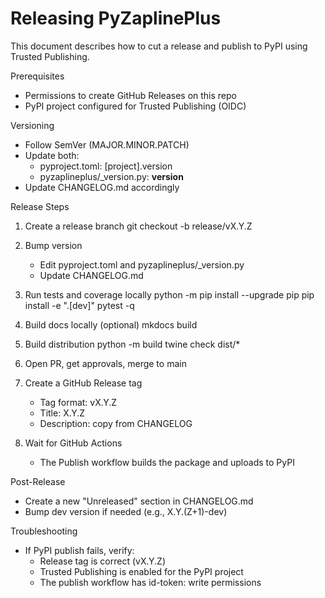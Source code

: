 Releasing PyZaplinePlus
=======================

This document describes how to cut a release and publish to PyPI using Trusted Publishing.

Prerequisites
- Permissions to create GitHub Releases on this repo
- PyPI project configured for Trusted Publishing (OIDC)

Versioning
- Follow SemVer (MAJOR.MINOR.PATCH)
- Update both:
  - pyproject.toml: [project].version
  - pyzaplineplus/_version.py: __version__
- Update CHANGELOG.md accordingly

Release Steps
1) Create a release branch
   git checkout -b release/vX.Y.Z

2) Bump version
   - Edit pyproject.toml and pyzaplineplus/_version.py
   - Update CHANGELOG.md

3) Run tests and coverage locally
   python -m pip install --upgrade pip
   pip install -e ".[dev]"
   pytest -q

4) Build docs locally (optional)
   mkdocs build

5) Build distribution
   python -m build
   twine check dist/*

6) Open PR, get approvals, merge to main

7) Create a GitHub Release tag
   - Tag format: vX.Y.Z
   - Title: X.Y.Z
   - Description: copy from CHANGELOG

8) Wait for GitHub Actions
   - The Publish workflow builds the package and uploads to PyPI

Post-Release
- Create a new "Unreleased" section in CHANGELOG.md
- Bump dev version if needed (e.g., X.Y.(Z+1)-dev)

Troubleshooting
- If PyPI publish fails, verify:
  - Release tag is correct (vX.Y.Z)
  - Trusted Publishing is enabled for the PyPI project
  - The publish workflow has id-token: write permissions

